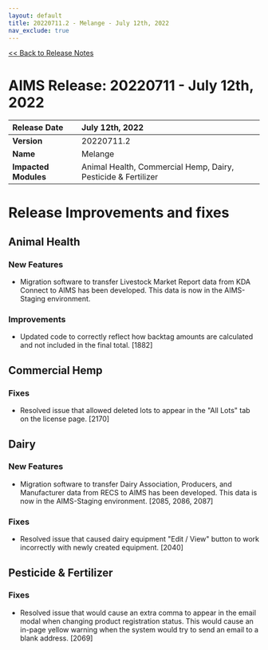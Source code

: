```yaml
---
layout: default
title: 20220711.2 - Melange - July 12th, 2022
nav_exclude: true
---
```

[<< Back to Release Notes](/aims-docs/docs/release/)

# AIMS Release: 20220711 - July 12th, 2022

| **Release Date** | July 12th, 2022 |
| :--- | :--- |
| **Version** | 20220711.2 |
| **Name** | Melange |
| **Impacted Modules** | Animal Health, Commercial Hemp, Dairy, Pesticide & Fertilizer  |


# Release Improvements and fixes

## **Animal Health**

### New Features

- Migration software to transfer Livestock Market Report data from KDA Connect to AIMS has been developed.  This data is now in the AIMS-Staging environment.

### Improvements

- Updated code to correctly reflect how backtag amounts are calculated and not included in the final total. [1882]

## **Commercial Hemp**

### Fixes

- Resolved issue that allowed deleted lots to appear in the "All Lots" tab on the license page. [2170]

## **Dairy**

### New Features

- Migration software to transfer Dairy Association, Producers, and Manufacturer data from RECS to AIMS has been developed.  This data is now in the AIMS-Staging environment. [2085, 2086, 2087]

### Fixes

- Resolved issue that caused dairy equipment "Edit / View" button to work incorrectly with newly created equipment. [2040]

## **Pesticide & Fertilizer**

### Fixes

- Resolved issue that would cause an extra comma to appear in the email modal when changing product registration status.  This would cause an in-page yellow warning when the system would try to send an email to a blank address. [2069]


